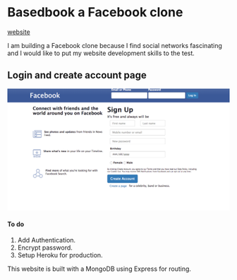 # Basedbook a Facebook clone
[website](https://basedbook.herokuapp.com)

I am building a Facebook clone because I find social networks fascinating and I would like to put my website development skills to the test.

## Login and create account page
![Facebook Clone](/public/images/FacebookClone.png)

#### To do
1. Add Authentication.
2. Encrypt password.
3. Setup Heroku for production.

This website is built with a MongoDB using Express for routing.